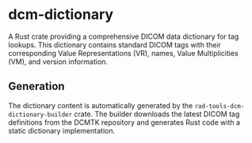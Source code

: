 # dcm-dictionary

A Rust crate providing a comprehensive DICOM data dictionary for tag lookups. This dictionary contains standard DICOM
tags with their corresponding Value Representations (VR), names, Value Multiplicities (VM), and version information.

## Generation

The dictionary content is automatically generated by the `rad-tools-dcm-dictionary-builder` crate. The builder downloads
the latest DICOM tag definitions from the DCMTK repository and generates Rust code with a static dictionary
implementation.
